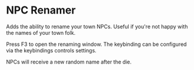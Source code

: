 # NPC Renamer

Adds the ability to rename your town NPCs.
Useful if you're not happy with the names of your town folk.

Press F3 to open the renaming window.
The keybinding can be configured via the keybindings controls settings.

NPCs will receive a new random name after the die.
